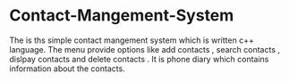 # Contact-Mangement-System
The is ths simple  contact mangement system  which is written c++ language. The menu provide options like add contacts , search contacts  , dislpay contacts and delete contacts . It is phone diary which contains information about the contacts.
